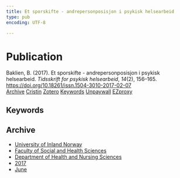 ```yaml
---
title: Et sporskifte - andrepersonposisjon i psykisk helsearbeid
type: pub
encoding: UTF-8

---
```

<h1>Publication</h1>
<article id="csl-bib-container-SEEXUG6U" class="csl-bib-container">
  <div class="csl-bib-body"> <div class="csl-entry">Baklien, B. (2017). Et sporskifte - andrepersonposisjon i psykisk helsearbeid. <i>Tidsskrift for psykisk helsearbeid</i>, <i>14</i>(2), 156–165. <a href="https://doi.org/10.18261/issn.1504-3010-2017-02-07">https://doi.org/10.18261/issn.1504-3010-2017-02-07</a></div> </div>
  <div class="csl-bib-buttons">
    <a href="#taxonomy-article-SEEXUG6U" alt="archive" class="csl-bib-button">Archive</a>
    <a href="https://app.cristin.no/results/show.jsf?id=1474880" alt="Cristin" class="csl-bib-button">Cristin</a>
    <a href="http://zotero.org/groups/5881554/items/SEEXUG6U" alt="Zotero" class="csl-bib-button">Zotero</a>
    <a href="#keywords-article-SEEXUG6U" alt="keywords" class="csl-bib-button">Keywords</a>
    <a href="https://doi.org/10.18261/issn.1504-3010-2017-02-07" alt="Unpaywall" class="csl-bib-button">Unpaywall</a>
    <a href="https://doi.org/10.18261/issn.1504-3010-2017-02-07" alt="EZproxy" class="csl-bib-button">EZproxy</a>
  </div>
  <div id="csl-bib-meta-container-SEEXUG6U"></div>
</article>
<div id="csl-bib-meta-SEEXUG6U" class="csl-bib-meta">
  <article id="keywords-article-SEEXUG6U" class="keywords-article">
    <h1>Keywords</h1>
    
  </article>
  <article id="taxonomy-article-SEEXUG6U" class="taxonomy-article">
    <h1>Archive</h1>
    <ul>
      <li><a href="{{< params subfolder >}}en/archive/?key=3DCRN523">University of Inland Norway</a></li>
      <li><a href="{{< params subfolder >}}en/archive/?key=IDKFS3MX">Faculty of Social and Health Sciences</a></li>
      <li><a href="{{< params subfolder >}}en/archive/?key=GTV4ECMZ">Department of Health and Nursing Sciences</a></li>
      <li><a href="{{< params subfolder >}}en/archive/?key=QV2QKSDS">2017</a></li>
      <li><a href="{{< params subfolder >}}en/archive/?key=8XMJCR59">June</a></li>
    </ul>
  </article>
</div>

